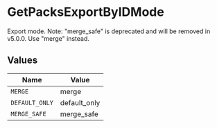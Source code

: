 # GetPacksExportByIDMode

Export mode. Note: "merge_safe" is deprecated and will be removed in v5.0.0. Use "merge" instead.


## Values

| Name           | Value          |
| -------------- | -------------- |
| `MERGE`        | merge          |
| `DEFAULT_ONLY` | default_only   |
| `MERGE_SAFE`   | merge_safe     |